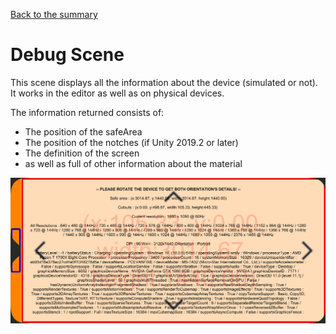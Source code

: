 [Back to the summary](../Simulation.md)

# Debug Scene

This scene displays all the information about the device (simulated or not).
It works in the editor as well as on physical devices.

The information returned consists of:
- The position of the safeArea
- The position of the notches (if Unity 2019.2 or later)
- The definition of the screen
- as well as full of other information about the material

![scene](../images/debugScene.png)
